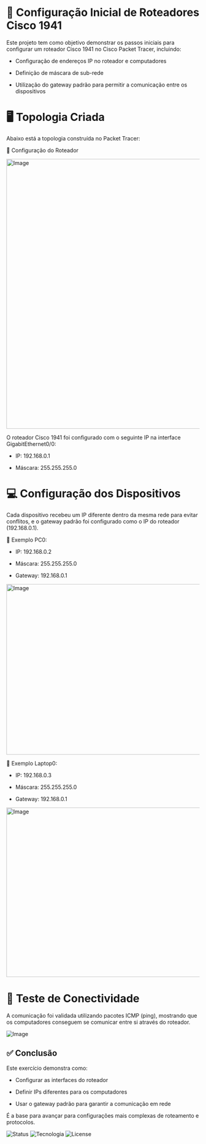# 🚀 Configuração Inicial de Roteadores Cisco 1941

Este projeto tem como objetivo demonstrar os passos iniciais para configurar um roteador Cisco 1941 no Cisco Packet Tracer, incluindo:

- Configuração de endereços IP no roteador e computadores

- Definição de máscara de sub-rede

- Utilização do gateway padrão para permitir a comunicação entre os dispositivos

##

# 🖥️ Topologia Criada

Abaixo está a topologia construída no Packet Tracer:

🔧 Configuração do Roteador

<img width="699" height="704" alt="Image" src="https://github.com/user-attachments/assets/4a23635f-4570-47ce-b595-73f9c3fd96b9" />


O roteador Cisco 1941 foi configurado com o seguinte IP na interface GigabitEthernet0/0:

- IP: 192.168.0.1

- Máscara: 255.255.255.0

# 💻 Configuração dos Dispositivos

Cada dispositivo recebeu um IP diferente dentro da mesma rede para evitar conflitos, e o gateway padrão foi configurado como o IP do roteador (192.168.0.1).

📌 Exemplo PC0:

- IP: 192.168.0.2

- Máscara: 255.255.255.0

- Gateway: 192.168.0.1

<img width="699" height="445" alt="Image" src="https://github.com/user-attachments/assets/d0b65d89-9840-49cf-89b7-b8c925647faf" />

📌 Exemplo Laptop0:

- IP: 192.168.0.3

- Máscara: 255.255.255.0

- Gateway: 192.168.0.1

<img width="698" height="442" alt="Image" src="https://github.com/user-attachments/assets/f0ee3d0f-8ec6-4460-841a-9c7e784de736" />

# 📡 Teste de Conectividade

A comunicação foi validada utilizando pacotes ICMP (ping), mostrando que os computadores conseguem se comunicar entre si através do roteador.

![Image](https://github.com/user-attachments/assets/d860a92a-f74b-42bd-827a-d142f8a111c7)

## ✅ Conclusão

Este exercício demonstra como:

- Configurar as interfaces do roteador

- Definir IPs diferentes para os computadores

- Usar o gateway padrão para garantir a comunicação em rede

É a base para avançar para configurações mais complexas de roteamento e protocolos.

![Status](https://img.shields.io/badge/Status-Em%20Desenvolvimento-blue)
![Tecnologia](https://img.shields.io/badge/Tecnologia-Cisco%20Packet%20Tracer-orange)
![License](https://img.shields.io/badge/License-MIT-green)
